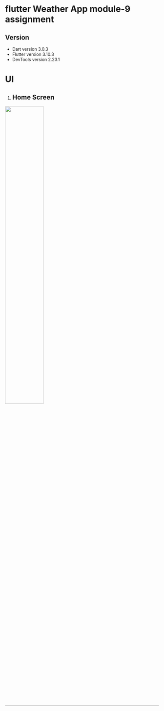 # flutter **Weather App** module-9 assignment

## Version

-   Dart version 3.0.3
-   Flutter version 3.10.3
-   DevTools version 2.23.1


# UI

1. ## Home Screen
<img src="" width="50%" height="50%"><hr>
